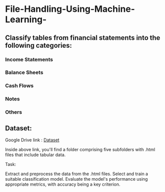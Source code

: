 # File-Handling-Using-Machine-Learning-

## Classify tables from financial statements into the following categories:

### Income Statements
### Balance Sheets
### Cash Flows
### Notes
### Others
 

## Dataset:

Google Drive link : [Dataset](https://drive.google.com/file/d/1yj_ucy-VuX7fjKAQsR23ViTc-odb-eD-/view?usp=sharing)

Inside above link, you'll find a folder comprising five subfolders with .html files that include tabular data.

 

Task:

Extract and preprocess the data from the .html files.
Select and train a suitable classification model.
Evaluate the model's performance using appropriate metrics, with accuracy being a key criterion.
